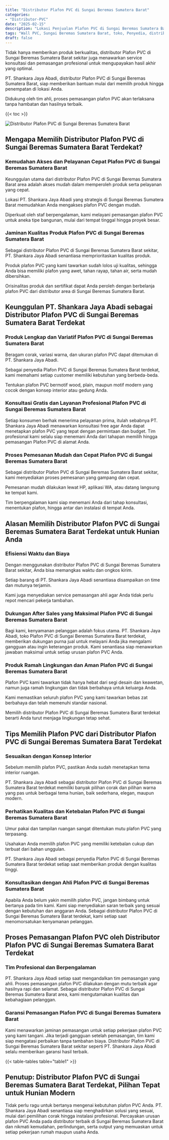 ```yaml
---
title: "Distributor Plafon PVC di Sungai Beremas Sumatera Barat"
categories: 
- "Distributor-PVC"
date: "2025-02-15"
description: "Lokasi Penjualan Plafon PVC di Sungai Beremas Sumatera Barat bagi tempat tinggal, kantor, dan ritel. Material berkualitas, beragam motif, variasi warna elegan, dengan jasa pemasangan oleh tenaga ahli ahli dan kepastian resmi!|Servis distribusi Plafon PVC di Sungai Beremas Sumatera Barat bagi keperluan rumah, perkantoran, atau gerai, beserta panel berkualitas dan penempatan oleh tenaga ahli ahli serta kepastian resmi.|Pilihan Plafon PVC di Sungai Beremas Sumatera Barat yang andal bagi rumah, perkantoran, dan gerai, dengan material unggulan dan pemasangan oleh tenaga ahli profesional dan garansi resmi.|Distribusi Plafon PVC di Sungai Beremas Sumatera Barat untuk rumah, kantor, serta toko, dengan produk terbaik dan pemasangan oleh tenaga ahli ahli, disertai dengan garansi resmi.}"
tags: "Wall PVC, Sungai Beremas Sumatera Barat, toko, Penyedia, distributor"
draft: false
---
```


Tidak hanya memberikan produk berkualitas, distributor Plafon PVC di Sungai Beremas Sumatera Barat sekitar juga menawarkan service konsultasi dan pemasangan profesional untuk mengupayakan hasil akhir yang optimal.

PT. Shankara Jaya Abadi, distributor Plafon PVC di Sungai Beremas Sumatera Barat, siap memberikan bantuan mulai dari memilih produk hingga penempatan di lokasi Anda.

Didukung oleh tim ahli, proses pemasangan plafon PVC akan terlaksana tanpa hambatan dan hasilnya terbaik.

{{< toc >}}

![Distributor Plafon PVC di Sungai Beremas Sumatera Barat](/images/Distributor-PVC/Distributor-Plafon-PVC-di-Sungai-Beremas-Sumatera-Barat.png)


## Mengapa Memilih Distributor Plafon PVC di Sungai Beremas Sumatera Barat Terdekat?

### Kemudahan Akses dan Pelayanan Cepat Plafon PVC di Sungai Beremas Sumatera Barat

Keunggulan utama dari distributor Plafon PVC di Sungai Beremas Sumatera Barat area adalah akses mudah dalam memperoleh produk serta pelayanan yang cepat.

Lokasi PT. Shankara Jaya Abadi yang strategis di Sungai Beremas Sumatera Barat memudahkan Anda mengakses plafon PVC dengan mudah.

Diperkuat oleh staf berpengalaman, kami melayani pemasangan plafon PVC untuk aneka tipe bangunan, mulai dari tempat tinggal hingga proyek besar.

### Jaminan Kualitas Produk Plafon PVC di Sungai Beremas Sumatera Barat

Sebagai distributor Plafon PVC di Sungai Beremas Sumatera Barat sekitar, PT. Shankara Jaya Abadi senantiasa memprioritaskan kualitas produk.

Produk plafon PVC yang kami tawarkan sudah lolos uji kualitas, sehingga Anda bisa memiliki plafon yang awet, tahan rayap, tahan air, serta mudah dibersihkan.

Orisinalitas produk dan sertifikat dapat Anda peroleh dengan berbelanja plafon PVC dari distributor area di Sungai Beremas Sumatera Barat.

## Keunggulan PT. Shankara Jaya Abadi sebagai Distributor Plafon PVC di Sungai Beremas Sumatera Barat Terdekat

### Produk Lengkap dan Variatif Plafon PVC di Sungai Beremas Sumatera Barat

Beragam corak, variasi warna, dan ukuran plafon PVC dapat ditemukan di PT. Shankara Jaya Abadi.

Sebagai penyedia Plafon PVC di Sungai Beremas Sumatera Barat terdekat, kami memahami setiap customer memiliki kebutuhan yang berbeda-beda.

Tentukan plafon PVC bermotif wood, plain, maupun motif modern yang cocok dengan konsep interior atau gedung Anda.

### Konsultasi Gratis dan Layanan Profesional Plafon PVC di Sungai Beremas Sumatera Barat

Setiap konsumen berhak menerima pelayanan prima, itulah sebabnya PT. Shankara Jaya Abadi menawarkan konsultasi free agar Anda dapat menetapkan plafon PVC yang tepat dengan permintaan dan budget. Tim profesional kami selalu siap menemani Anda dari tahapan memilih hingga pemasangan Plafon PVC di alamat Anda.

### Proses Pemesanan Mudah dan Cepat Plafon PVC di Sungai Beremas Sumatera Barat

Sebagai distributor Plafon PVC di Sungai Beremas Sumatera Barat sekitar, kami menyediakan proses pemesanan yang gampang dan cepat.

Pemesanan mudah dilakukan lewat HP, aplikasi WA, atau datang langsung ke tempat kami.

Tim berpengalaman kami siap menemani Anda dari tahap konsultasi, menentukan plafon, hingga antar dan instalasi di tempat Anda.

## Alasan Memilih Distributor Plafon PVC di Sungai Beremas Sumatera Barat Terdekat untuk Hunian Anda

### Efisiensi Waktu dan Biaya

Dengan menggunakan distributor Plafon PVC di Sungai Beremas Sumatera Barat sekitar, Anda bisa memangkas waktu dan ongkos kirim.

Setiap barang di PT. Shankara Jaya Abadi senantiasa disampaikan on time dan mutunya terjamin.

Kami juga menyediakan service pemasangan ahli agar Anda tidak perlu repot mencari pekerja tambahan.

### Dukungan After Sales yang Maksimal Plafon PVC di Sungai Beremas Sumatera Barat

Bagi kami, kenyamanan pelanggan adalah fokus utama. PT. Shankara Jaya Abadi, toko Plafon PVC di Sungai Beremas Sumatera Barat terdekat, memberikan dukungan purna jual untuk melayani Anda jika mengalami gangguan atau ingin keterangan produk. Kami senantiasa siap menawarkan jawaban maksimal untuk setiap urusan plafon PVC Anda.

### Produk Ramah Lingkungan dan Aman Plafon PVC di Sungai Beremas Sumatera Barat

Plafon PVC kami tawarkan tidak hanya hebat dari segi desain dan keawetan, namun juga ramah lingkungan dan tidak berbahaya untuk keluarga Anda.

Kami memastikan seluruh plafon PVC yang kami tawarkan bebas zat berbahaya dan telah memenuhi standar nasional.

Memilih distributor Plafon PVC di Sungai Beremas Sumatera Barat terdekat berarti Anda turut menjaga lingkungan tetap sehat.

## Tips Memilih Plafon PVC dari Distributor Plafon PVC di Sungai Beremas Sumatera Barat Terdekat

### Sesuaikan dengan Konsep Interior

Sebelum memilih plafon PVC, pastikan Anda sudah menetapkan tema interior ruangan.

PT. Shankara Jaya Abadi sebagai distributor Plafon PVC di Sungai Beremas Sumatera Barat terdekat memiliki banyak pilihan corak dan pilihan warna yang pas untuk berbagai tema hunian, baik sederhana, elegan, maupun modern.

### Perhatikan Kualitas dan Ketebalan Plafon PVC di Sungai Beremas Sumatera Barat

Umur pakai dan tampilan ruangan sangat ditentukan mutu plafon PVC yang terpasang.

Usahakan Anda memilih plafon PVC yang memiliki ketebalan cukup dan terbuat dari bahan unggulan.

PT. Shankara Jaya Abadi sebagai penyedia Plafon PVC di Sungai Beremas Sumatera Barat terdekat setiap saat memberikan produk dengan kualitas tinggi.

### Konsultasikan dengan Ahli Plafon PVC di Sungai Beremas Sumatera Barat

Apabila Anda belum yakin memilih plafon PVC, jangan bimbang untuk bertanya pada tim kami. Kami siap menyediakan saran terbaik yang sesuai dengan kebutuhan dan anggaran Anda. Sebagai distributor Plafon PVC di Sungai Beremas Sumatera Barat terdekat, kami setiap saat menomorsatukan kenyamanan pelanggan.

## Proses Pemasangan Plafon PVC oleh Distributor Plafon PVC di Sungai Beremas Sumatera Barat Terdekat

### Tim Profesional dan Berpengalaman

PT. Shankara Jaya Abadi setiap saat mengandalkan tim pemasangan yang ahli. Proses pemasangan plafon PVC dilakukan dengan mutu terbaik agar hasilnya rapi dan selamat. Sebagai distributor Plafon PVC di Sungai Beremas Sumatera Barat area, kami mengutamakan kualitas dan kebahagiaan pelanggan.

### Garansi Pemasangan Plafon PVC di Sungai Beremas Sumatera Barat

Kami menawarkan jaminan pemasangan untuk setiap pekerjaan plafon PVC yang kami tangani. Jika terjadi gangguan setelah pemasangan, tim kami siap mengatasi perbaikan tanpa tambahan biaya. Distributor Plafon PVC di Sungai Beremas Sumatera Barat sekitar seperti PT. Shankara Jaya Abadi selalu memberikan garansi hasil terbaik.

{{< table-tables table="table1" >}}

## Penutup: Distributor Plafon PVC di Sungai Beremas Sumatera Barat Terdekat, Pilihan Tepat untuk Hunian Modern

Tidak perlu ragu untuk bertanya mengenai kebutuhan plafon PVC Anda. PT. Shankara Jaya Abadi senantiasa siap menghadirkan solusi yang sesuai, mulai dari pemilihan corak hingga instalasi profesional. Percayakan urusan plafon PVC Anda pada distributor terbaik di Sungai Beremas Sumatera Barat dan nikmati kemudahan, perlindungan, serta output yang memuaskan untuk setiap pekerjaan rumah maupun usaha Anda.